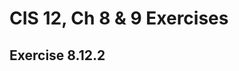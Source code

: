 # CIS 12, Ch 8 & 9 Exercises

<h2>Exercise 8.12.2</h2>

<h2></h2>

<h2></h2>

<h2></h2>

<h2></h2>

<h2></h2>

<h2></h2>

<h2></h2>

<h2></h2>

<h2></h2>